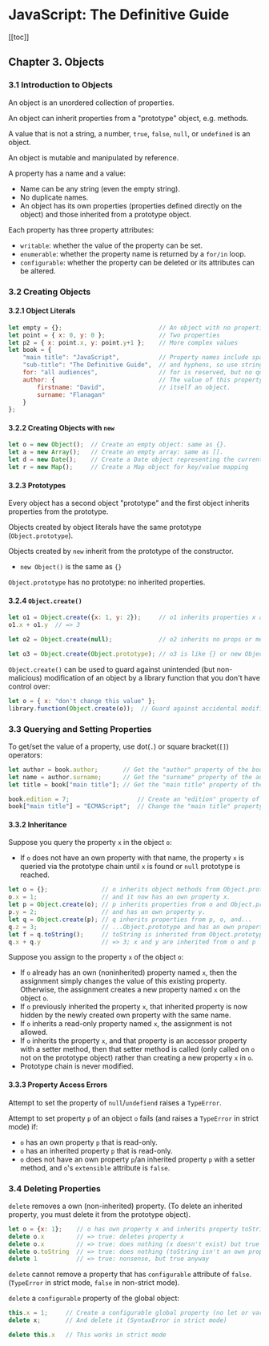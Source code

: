 # JavaScript: The Definitive Guide

[[toc]]

## Chapter 3. Objects

### 3.1 Introduction to Objects

An object is an unordered collection of properties.

An object can inherit properties from a "prototype" object, e.g. methods.

A value that is not a string, a number, `true`, `false`, `null`, or `undefined` is an object.

An object is mutable and manipulated by reference.

A property has a name and a value:

- Name can be any string (even the empty string).
- No duplicate names.
- An object has its own properties (properties defined directly on the object) and those inherited from a prototype object.

Each property has three property attributes:

- `writable`: whether the value of the property can be set.
- `enumerable`: whether the property name is returned by a `for/in` loop.
- `configurable`: whether the property can be deleted or its attributes can be altered.

### 3.2 Creating Objects

#### 3.2.1 Object Literals

```javascript
let empty = {};                           // An object with no properties
let point = { x: 0, y: 0 };               // Two properties
let p2 = { x: point.x, y: point.y+1 };    // More complex values
let book = {
    "main title": "JavaScript",           // Property names include spaces,
    "sub-title": "The Definitive Guide",  // and hyphens, so use string literals
    for: "all audiences",                 // for is reserved, but no quotes
    author: {                             // The value of this property is
        firstname: "David",               // itself an object.
        surname: "Flanagan"
    }
};
```

#### 3.2.2 Creating Objects with `new`

```javascript
let o = new Object();  // Create an empty object: same as {}.
let a = new Array();   // Create an empty array: same as [].
let d = new Date();    // Create a Date object representing the current time
let r = new Map();     // Create a Map object for key/value mapping
```

#### 3.2.3 Prototypes

Every object has a second object "prototype" and the first object inherits properties from the prototype.

Objects created by object literals have the same prototype (`Object.prototype`).

Objects created by `new` inherit from the prototype of the constructor.

- `new Object()` is the same as `{}`

`Object.prototype` has no prototype: no inherited properties.

#### 3.2.4 `Object.create()`

```javascript
let o1 = Object.create({x: 1, y: 2});     // o1 inherits properties x and y.
o1.x + o1.y  // => 3

let o2 = Object.create(null);             // o2 inherits no props or methods.

let o3 = Object.create(Object.prototype); // o3 is like {} or new Object().
```

`Object.create()` can be used to guard against unintended (but non-malicious) modification of an object by a library function that you don't have control over:

```javascript
let o = { x: "don't change this value" };
library.function(Object.create(o));  // Guard against accidental modifications
```

### 3.3 Querying and Setting Properties

To get/set the value of a property, use dot(`.`) or square bracket(`[]`) operators:

```javascript
let author = book.author;       // Get the "author" property of the book.
let name = author.surname;      // Get the "surname" property of the author.
let title = book["main title"]; // Get the "main title" property of the book.

book.edition = 7;                   // Create an "edition" property of book.
book["main title"] = "ECMAScript";  // Change the "main title" property.
```

#### 3.3.2 Inheritance

Suppose you query the property `x` in the object `o`:

- If `o` does not have an own property with that name, the property `x` is queried via the prototype chain until `x` is found or `null` prototype is reached.

```javascript
let o = {};               // o inherits object methods from Object.prototype
o.x = 1;                  // and it now has an own property x.
let p = Object.create(o); // p inherits properties from o and Object.prototype
p.y = 2;                  // and has an own property y.
let q = Object.create(p); // q inherits properties from p, o, and...
q.z = 3;                  // ...Object.prototype and has an own property z.
let f = q.toString();     // toString is inherited from Object.prototype
q.x + q.y                 // => 3; x and y are inherited from o and p
```

Suppose you assign to the property `x` of the object `o`:

- If `o` already has an own (noninherited) property named `x`, then the assignment simply changes the value of this existing property. Otherwise, the assignment creates a new property named `x` on the object `o`.
- If `o` previously inherited the property `x`, that inherited property is now hidden by the newly created own property with the same name.
- If `o` inherits a read-only property named `x`, the assignment is not allowed.
- If `o` inherits the property `x`, and that property is an accessor property with a setter method, then that setter method is called (only called on `o` not on the prototype object) rather than creating a new property `x` in `o`.
- Prototype chain is never modified.

#### 3.3.3 Property Access Errors

Attempt to set the property of `null`/`undefiend` raises a `TypeError`.

Attempt to set property `p` of an object `o` fails (and raises a `TypeError` in strict mode) if:

- `o` has an own property `p` that is read-only.
- `o` has an inherited property `p` that is read-only.
- `o` does not have an own property `p`/an inherited property `p` with a setter method, and `o`'s `extensible` attribute is `false`.

### 3.4 Deleting Properties

`delete` removes a own (non-inherited) property. (To delete an inherited property, you must delete it from the prototype object).

```javascript
let o = {x: 1};    // o has own property x and inherits property toString
delete o.x         // => true: deletes property x
delete o.x         // => true: does nothing (x doesn't exist) but true anyway
delete o.toString  // => true: does nothing (toString isn't an own property)
delete 1           // => true: nonsense, but true anyway
```

`delete` cannot remove a property that has `configurable` attribute of `false`. (`TypeError` in strict mode, `false` in non-strict mode).

`delete` a `configurable` property of the global object:

```javascript
this.x = 1;     // Create a configurable global property (no let or var)
delete x;       // And delete it (SyntaxError in strict mode)

delete this.x   // This works in strict mode
```
